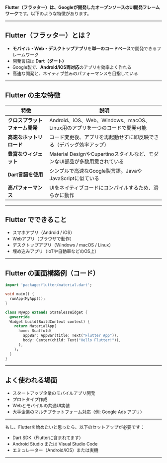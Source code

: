 **Flutter（フラッター）**は、Googleが開発した**オープンソースのUI開発フレームワーク**です。以下のような特徴があります。

---

## Flutter（フラッター）とは？

- **モバイル・Web・デスクトップアプリ**を**単一のコードベース**で開発できるフレームワーク
- 開発言語は **Dart（ダート）**
- Google製で、**Android/iOS両対応**のアプリを効率よく作れる
- 高速な開発と、ネイティブ並みのパフォーマンスを目指している

---

## Flutter の主な特徴

| 特徴 | 説明 |
|------|------|
| **クロスプラットフォーム開発** | Android、iOS、Web、Windows、macOS、Linux用のアプリを一つのコードで開発可能 |
| **高速なホットリロード** | コード変更後、アプリを再起動せずに即反映できる（デバッグ効率アップ） |
| **豊富なウィジェット** | Material DesignやCupertinoスタイルなど、モダンなUI部品が多数用意されている |
| **Dart言語を使用** | シンプルで高速なGoogle製言語。JavaやJavaScriptに似ている |
| **高パフォーマンス** | UIをネイティブコードにコンパイルするため、滑らかに動作 |

---

## Flutter でできること

- スマホアプリ（Android / iOS）
- Webアプリ（ブラウザで動作）
- デスクトップアプリ（Windows / macOS / Linux）
- 埋め込みアプリ（IoTや自動車などのOS上）

---

## Flutter の画面構築例（コード）

```dart
import 'package:flutter/material.dart';

void main() {
  runApp(MyApp());
}

class MyApp extends StatelessWidget {
  @override
  Widget build(BuildContext context) {
    return MaterialApp(
      home: Scaffold(
        appBar: AppBar(title: Text("Flutter App")),
        body: Center(child: Text("Hello Flutter!")),
      ),
    );
  }
}
```

---

## よく使われる場面

- スタートアップ企業のモバイルアプリ開発
- プロトタイプ作成
- Webとモバイルの共通UI実装
- 大手企業のマルチプラットフォーム対応（例: Google Ads アプリ）

---

もし、Flutterを始めたいと思ったら、以下のセットアップが必要です：

- Dart SDK（Flutterに含まれてます）
- Android Studio または Visual Studio Code
- エミュレーター（Android/iOS）または実機

---
